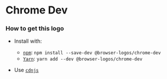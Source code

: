 # Chrome Dev

### How to get this logo

* Install with:

  * [`npm`](https://www.npmjs.com/): `npm install --save-dev @browser-logos/chrome-dev`
  * [`Yarn`](https://yarnpkg.com/): `yarn add --dev @browser-logos/chrome-dev`

* Use [`cdnjs`](https://cdnjs.com/libraries/browser-logos)
